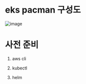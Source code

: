 # eks pacman 구성도
![image](https://user-images.githubusercontent.com/69024896/138207893-e649c5f4-205a-414d-a347-5c8a61d82747.png)

# 사전 준비
1. aws cli

2. kubectl

3. helm
